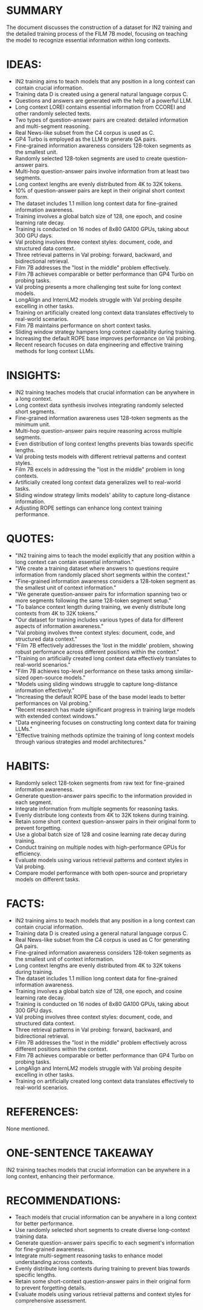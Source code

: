 # SUMMARY
The document discusses the construction of a dataset for IN2 training and the detailed training process of the FILM 7B model, focusing on teaching the model to recognize essential information within long contexts.

# IDEAS:
- IN2 training aims to teach models that any position in a long context can contain crucial information.
- Training data D is created using a general natural language corpus C.
- Questions and answers are generated with the help of a powerful LLM.
- Long context LOREI contains essential information from CCOREI and other randomly selected texts.
- Two types of question-answer pairs are created: detailed information and multi-segment reasoning.
- Real News-like subset from the C4 corpus is used as C.
- GP4 Turbo is employed as the LLM to generate QA pairs.
- Fine-grained information awareness considers 128-token segments as the smallest unit.
- Randomly selected 128-token segments are used to create question-answer pairs.
- Multi-hop question-answer pairs involve information from at least two segments.
- Long context lengths are evenly distributed from 4K to 32K tokens.
- 10% of question-answer pairs are kept in their original short context form.
- The dataset includes 1.1 million long context data for fine-grained information awareness.
- Training involves a global batch size of 128, one epoch, and cosine learning rate decay.
- Training is conducted on 16 nodes of 8x80 GA100 GPUs, taking about 300 GPU days.
- Val probing involves three context styles: document, code, and structured data context.
- Three retrieval patterns in Val probing: forward, backward, and bidirectional retrieval.
- Film 7B addresses the "lost in the middle" problem effectively.
- Film 7B achieves comparable or better performance than GP4 Turbo on probing tasks.
- Val probing presents a more challenging test suite for long context models.
- LongAlign and InternLM2 models struggle with Val probing despite excelling in other tasks.
- Training on artificially created long context data translates effectively to real-world scenarios.
- Film 7B maintains performance on short context tasks.
- Sliding window strategy hampers long context capability during training.
- Increasing the default ROPE base improves performance on Val probing.
- Recent research focuses on data engineering and effective training methods for long context LLMs.

# INSIGHTS:
- IN2 training teaches models that crucial information can be anywhere in a long context.
- Long context data synthesis involves integrating randomly selected short segments.
- Fine-grained information awareness uses 128-token segments as the minimum unit.
- Multi-hop question-answer pairs require reasoning across multiple segments.
- Even distribution of long context lengths prevents bias towards specific lengths.
- Val probing tests models with different retrieval patterns and context styles.
- Film 7B excels in addressing the "lost in the middle" problem in long contexts.
- Artificially created long context data generalizes well to real-world tasks.
- Sliding window strategy limits models' ability to capture long-distance information.
- Adjusting ROPE settings can enhance long context training performance.

# QUOTES:
- "IN2 training aims to teach the model explicitly that any position within a long context can contain essential information."
- "We create a training dataset where answers to questions require information from randomly placed short segments within the context."
- "Fine-grained information awareness considers a 128-token segment as the smallest unit of context information."
- "We generate question-answer pairs for information spanning two or more segments following the same 128-token segment setup."
- "To balance context length during training, we evenly distribute long contexts from 4K to 32K tokens."
- "Our dataset for training includes various types of data for different aspects of information awareness."
- "Val probing involves three context styles: document, code, and structured data context."
- "Film 7B effectively addresses the 'lost in the middle' problem, showing robust performance across different positions within the context."
- "Training on artificially created long context data effectively translates to real-world scenarios."
- "Film 7B achieves top-level performance on these tasks among similar-sized open-source models."
- "Models using sliding windows struggle to capture long-distance information effectively."
- "Increasing the default ROPE base of the base model leads to better performances on Val probing."
- "Recent research has made significant progress in training large models with extended context windows."
- "Data engineering focuses on constructing long context data for training LLMs."
- "Effective training methods optimize the training of long context models through various strategies and model architectures."

# HABITS:
- Randomly select 128-token segments from raw text for fine-grained information awareness.
- Generate question-answer pairs specific to the information provided in each segment.
- Integrate information from multiple segments for reasoning tasks.
- Evenly distribute long contexts from 4K to 32K tokens during training.
- Retain some short context question-answer pairs in their original form to prevent forgetting.
- Use a global batch size of 128 and cosine learning rate decay during training.
- Conduct training on multiple nodes with high-performance GPUs for efficiency.
- Evaluate models using various retrieval patterns and context styles in Val probing.
- Compare model performance with both open-source and proprietary models on different tasks.

# FACTS:
- IN2 training aims to teach models that any position in a long context can contain crucial information.
- Training data D is created using a general natural language corpus C.
- Real News-like subset from the C4 corpus is used as C for generating QA pairs.
- Fine-grained information awareness considers 128-token segments as the smallest unit of context information.
- Long context lengths are evenly distributed from 4K to 32K tokens during training.
- The dataset includes 1.1 million long context data for fine-grained information awareness.
- Training involves a global batch size of 128, one epoch, and cosine learning rate decay.
- Training is conducted on 16 nodes of 8x80 GA100 GPUs, taking about 300 GPU days.
- Val probing involves three context styles: document, code, and structured data context.
- Three retrieval patterns in Val probing: forward, backward, and bidirectional retrieval.
- Film 7B addresses the "lost in the middle" problem effectively across different positions within the context.
- Film 7B achieves comparable or better performance than GP4 Turbo on probing tasks.
- LongAlign and InternLM2 models struggle with Val probing despite excelling in other tasks.
- Training on artificially created long context data translates effectively to real-world scenarios.

# REFERENCES:
None mentioned.

# ONE-SENTENCE TAKEAWAY
IN2 training teaches models that crucial information can be anywhere in a long context, enhancing their performance.

# RECOMMENDATIONS:
- Teach models that crucial information can be anywhere in a long context for better performance.
- Use randomly selected short segments to create diverse long-context training data.
- Generate question-answer pairs specific to each segment's information for fine-grained awareness.
- Integrate multi-segment reasoning tasks to enhance model understanding across contexts.
- Evenly distribute long contexts during training to prevent bias towards specific lengths.
- Retain some short-context question-answer pairs in their original form to prevent forgetting details.
- Evaluate models using various retrieval patterns and context styles for comprehensive assessment.
